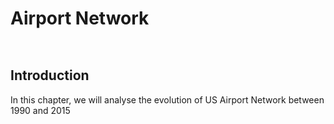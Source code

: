 # Airport Network

```python



```

## Introduction

In this chapter, we will analyse the evolution of US Airport Network between 1990 and 2015




```python



```
